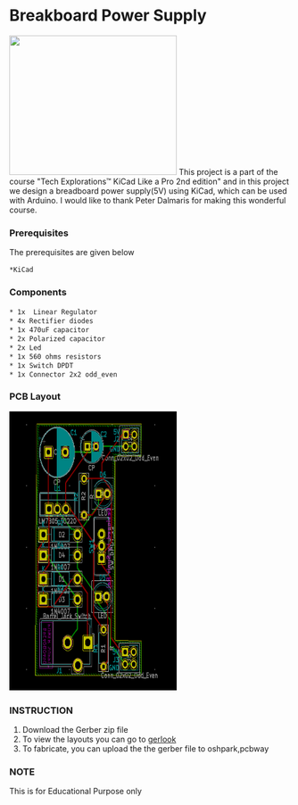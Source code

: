 # Breakboard Power Supply

<img src="images/gif.gif" width="300" height ="250">
This project is a part of the course "Tech Explorations™ KiCad Like a Pro 2nd edition" and in this project we design a 
breadboard power supply(5V) using KiCad, which can be used with Arduino. I would like to thank Peter Dalmaris for making this wonderful course.

### Prerequisites
The prerequisites are given below
```
*KiCad
```
### Components
```
* 1x  Linear Regulator
* 4x Rectifier diodes
* 1x 470uF capacitor
* 2x Polarized capacitor
* 2x Led 
* 1x 560 ohms resistors 
* 1x Switch DPDT 
* 1x Connector 2x2 odd_even 
```

### PCB Layout
<img src="images/1.png" width="300" height ="500">
 

 ###  INSTRUCTION 
  1. Download the Gerber zip file
  2. To view the layouts you can go to [gerlook](http://gerblook.org/)
  3. To fabricate, you can upload the the gerber file to oshpark,pcbway
  
 
  
  ### NOTE 
  This is for Educational Purpose only


